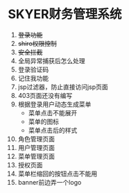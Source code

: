 # SKYER财务管理系统
1. ~~登录功能~~
2. ~~shiro权限控制~~
3. ~~安全拦截~~
4. 全局异常捕获后怎么处理
5. 登录验证码
6. 记住我功能
7. jsp过滤器，防止直接访问jsp页面
8. 403页面还没有编写
9. 根据登录用户动态生成菜单
    - 菜单点击不能展开
    - 菜单的图标
    - 菜单点击后的样式
10. 角色管理页面
11. 用户管理页面
12. 菜单管理页面
13. 授权页面
14. 菜单栏缩回的按钮点击不能用
15. banner前边弄一个logo